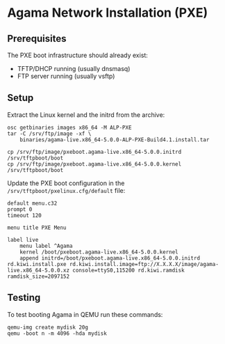 # Agama Network Installation (PXE)

## Prerequisites

The PXE boot infrastructure should already exist:

- TFTP/DHCP running (usually dnsmasq)
- FTP server running (usually vsftp)

## Setup

Extract the Linux kernel and the initrd from the archive:

```shell
osc getbinaries images x86_64 -M ALP-PXE
tar -C /srv/ftp/image -xf \
    binaries/agama-live.x86_64-5.0.0-ALP-PXE-Build4.1.install.tar

cp /srv/ftp/image/pxeboot.agama-live.x86_64-5.0.0.initrd /srv/tftpboot/boot
cp /srv/ftp/image/pxeboot.agama-live.x86_64-5.0.0.kernel /srv/tftpboot/boot
```

Update the PXE boot configuration in the `/srv/tftpboot/pxelinux.cfg/default`
file:

```
default menu.c32
prompt 0
timeout 120

menu title PXE Menu

label live
    menu label ^Agama
    kernel /boot/pxeboot.agama-live.x86_64-5.0.0.kernel
    append initrd=/boot/pxeboot.agama-live.x86_64-5.0.0.initrd rd.kiwi.install.pxe rd.kiwi.install.image=ftp://X.X.X.X/image/agama-live.x86_64-5.0.0.xz console=ttyS0,115200 rd.kiwi.ramdisk ramdisk_size=2097152
```

## Testing

To test booting Agama in QEMU run these commands:

```shell
qemu-img create mydisk 20g
qemu -boot n -m 4096 -hda mydisk
```
